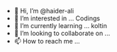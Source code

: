 - 👋 Hi, I’m @haider-ali
- 👀 I’m interested in ... Codings
- 🌱 I’m currently learning ... koltin
- 💞️ I’m looking to collaborate on ...
- 📫 How to reach me ...

<!---
haiderali7066/haiderali7066 is a ✨ special ✨ repository because its `README.md` (this file) appears on your GitHub profile.
You can click the Preview link to take a look at your changes.
--->
